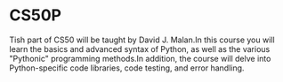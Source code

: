 # CS50P

Tish part of CS50 will be taught by David J. Malan.In this course you will learn the basics and advanced syntax of Python, as well as the various "Pythonic" programming methods.In addition, the course will delve into Python-specific code libraries, code testing, and error handling.
